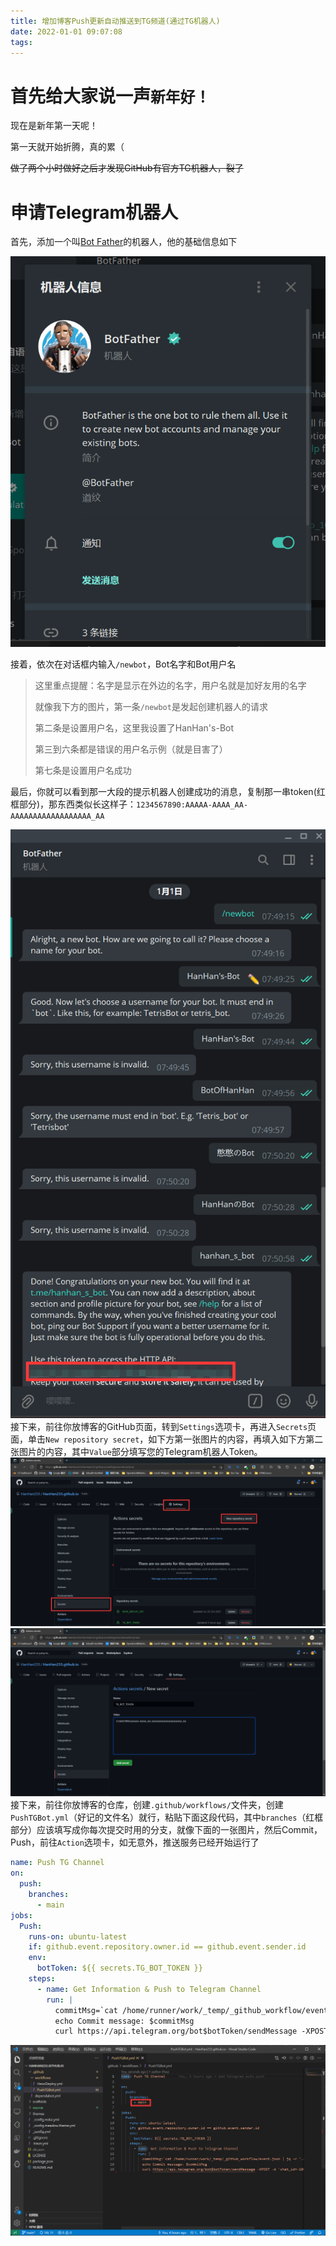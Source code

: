 ```yaml
---
title: 增加博客Push更新自动推送到TG频道(通过TG机器人)
date: 2022-01-01 09:07:08
tags:
---
```

# 首先给大家说一声`新年好！`

现在是新年第一天呢！

第一天就开始折腾，真的累（

~~做了两个小时做好之后才发现GitHub有官方TG机器人，裂了~~

# 申请Telegram机器人

首先，添加一个叫[Bot Father](https://t.me/BotFather)的机器人，他的基础信息如下

![BotFather](../wp-content/uploads/2022/01/botFatherInfo.png)

接着，依次在对话框内输入`/newbot`，Bot名字和Bot用户名
>这里重点提醒：名字是显示在外边的名字，用户名就是加好友用的名字
>
>就像我下方的图片，第一条`/newbot`是发起创建机器人的请求
>
>第二条是设置用户名，这里我设置了HanHan's-Bot
>
>第三到六条都是错误的用户名示例（就是目害了）
>
>第七条是设置用户名成功

最后，你就可以看到那一大段的提示机器人创建成功的消息，复制那一串token(红框部分)，那东西类似长这样子：`1234567890:AAAAA-AAAA_AA-AAAAAAAAAAAAAAAAAA_AA`

![创建Bot](../wp-content/uploads/2022/01/createBotLog.png)
接下来，前往你放博客的GitHub页面，转到`Settings`选项卡，再进入`Secrets`页面，单击`New repository secret`，如下方第一张图片的内容，再填入如下方第二张图片的内容，其中`Value`部分填写您的Telegram机器人Token。
![准备填入TG Bot的Token](../wp-content/uploads/2022/01/goToGenSecret.png)
![填入Token](../wp-content/uploads/2022/01/genSecret.png)
接下来，前往你放博客的仓库，创建`.github/workflows/`文件夹，创建`PushTGBot.yml`（好记的文件名）就行，粘贴下面这段代码，其中`branches`（红框部分）应该填写成你每次提交时用的分支，就像下面的一张图片，然后Commit，Push，前往`Action`选项卡，如无意外，推送服务已经开始运行了
```yaml
name: Push TG Channel
on:
  push:
    branches:
      - main
jobs:
  Push:
    runs-on: ubuntu-latest
    if: github.event.repository.owner.id == github.event.sender.id
    env: 
      botToken: ${{ secrets.TG_BOT_TOKEN }}
    steps:
      - name: Get Information & Push to Telegram Channel
        run: |
          commitMsg=`cat /home/runner/work/_temp/_github_workflow/event.json | jq -r '.commits[0].message'`
          echo Commit message: $commitMsg
          curl https://api.telegram.org/bot$botToken/sendMessage -XPOST -d 'chat_id=-1001638488826&text='$commitMsg''
```
![创建Workflow](../wp-content/uploads/2022/01/pasteScript.png)